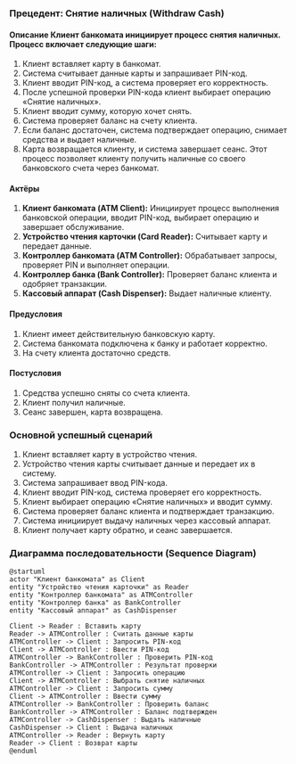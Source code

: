 ### **Прецедент: Снятие наличных (Withdraw Cash)** 
#### **Описание** Клиент банкомата инициирует процесс снятия наличных. Процесс включает следующие шаги: 
1. Клиент вставляет карту в банкомат. 
2. Система считывает данные карты и запрашивает PIN-код. 
3. Клиент вводит PIN-код, а система проверяет его корректность. 
4. После успешной проверки PIN-кода клиент выбирает операцию «Снятие наличных». 
5. Клиент вводит сумму, которую хочет снять. 
6. Система проверяет баланс на счету клиента. 
7. Если баланс достаточен, система подтверждает операцию, снимает средства и выдает наличные. 
8. Карта возвращается клиенту, и система завершает сеанс. Этот процесс позволяет клиенту получить наличные со своего банковского счета через банкомат. 
#### **Актёры** 
1. **Клиент банкомата (ATM Client):** Инициирует процесс выполнения банковской операции, вводит PIN-код, выбирает операцию и завершает обслуживание.
3. **Устройство чтения карточки (Card Reader):** Считывает карту и передает данные. 
4. **Контроллер банкомата (ATM Controller):** Обрабатывает запросы, проверяет PIN и выполняет операции. 
5. **Контроллер банка (Bank Controller):** Проверяет баланс клиента и одобряет транзакции. 
6. **Кассовый аппарат (Cash Dispenser):** Выдает наличные клиенту.
#### **Предусловия** 
1. Клиент имеет действительную банковскую карту. 
2. Система банкомата подключена к банку и работает корректно.
3. На счету клиента достаточно средств.
#### **Постусловия** 
1. Средства успешно сняты со счета клиента. 
2. Клиент получил наличные. 
3. Сеанс завершен, карта возвращена.
### **Основной успешный сценарий** 
1. Клиент вставляет карту в устройство чтения. 
2. Устройство чтения карты считывает данные и передает их в систему. 
3. Система запрашивает ввод PIN-кода. 
4. Клиент вводит PIN-код, система проверяет его корректность. 
5. Клиент выбирает операцию «Снятие наличных» и вводит сумму. 
6. Система проверяет баланс клиента и подтверждает транзакцию. 
7. Система инициирует выдачу наличных через кассовый аппарат. 
8. Клиент получает карту обратно, и сеанс завершается.
### **Диаграмма последовательности (Sequence Diagram)**

```plantuml
@startuml
actor "Клиент банкомата" as Client
entity "Устройство чтения карточки" as Reader
entity "Контроллер банкомата" as ATMController
entity "Контроллер банка" as BankController
entity "Кассовый аппарат" as CashDispenser

Client -> Reader : Вставить карту
Reader -> ATMController : Считать данные карты
ATMController -> Client : Запросить PIN-код
Client -> ATMController : Ввести PIN-код
ATMController -> BankController : Проверить PIN-код
BankController -> ATMController : Результат проверки
ATMController -> Client : Запросить операцию
Client -> ATMController : Выбрать снятие наличных
ATMController -> Client : Запросить сумму
Client -> ATMController : Ввести сумму
ATMController -> BankController : Проверить баланс
BankController -> ATMController : Баланс подтвержден
ATMController -> CashDispenser : Выдать наличные
CashDispenser -> Client : Выдача наличных
ATMController -> Reader : Вернуть карту
Reader -> Client : Возврат карты
@enduml
```
